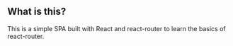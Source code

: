 ## What is this?
This is a simple SPA built with React and react-router to learn the basics of react-router.